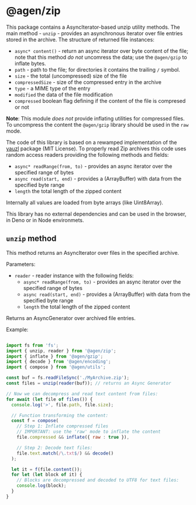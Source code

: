 @agen/zip
===========

This package contains a AsyncIterator-based unzip utility methods. The main method - `unzip` - provides
an asynchronous iterator over file entries stored in the archive. 
The structure of returned file instances:
* `async* content()` - return an async iterator over byte content of the file; note that this method 
  *do not* uncomress the data; use the `@agen/gzip` to inflate bytes.
* `path` - path to the file; for directories it contains the trailing `/` symbol.
* `size` - the total (uncompressed) size of the file
* `compressedSize` - size of the compressed entry in the archive
* `type` - a MIME type of the entry
* `modified` the data of the file modification
* `compressed` boolean flag defining if the content of the file is compresed or not

**Note**: This module *does not* provide inflating utilities for compressed files.
To uncompress the content the `@agen/gzip` library should be used in the `raw` mode. 

The code of this library is based on a rewamped implementation of the [yauzl](https://github.com/thejoshwolfe/yauzl) package (MIT License). To properly read Zip archives this code uses random access readers providing the following methods and fields:
* `async* readRange(from, to)` - provides an async iterator over the specified range of bytes
* `async read(start, end)` - provides a (ArrayBuffer) with data from the specified byte range 
* `length` the total length of the zipped content

Internally all values are loaded from byte arrays (like Uint8Array).

This library has no external dependencies and can be used in the browser, in Deno or in Node environmets.

`unzip` method
--------------

This method returns an AsyncIterator over files in the specified archive.

Parameters:
* `reader` - reader instance with the following fields:
  * `async* readRange(from, to)` - provides an async iterator over the specified range of bytes
  * `async read(start, end)` - provides a (ArrayBuffer) with data from the specified byte range 
  * `length` the total length of the zipped content


Returns an AsyncGenerator over archived file entries.

Example: 
```javascript

import fs from 'fs';
import { unzip, reader } from '@agen/zip';
import { inflate } from '@agen/gzip';
import { decode } from '@agen/encoding';
import { compose } from '@agen/utils';

const buf = fs.readFileSync('./MyArchive.zip');
const files = unzip(reader(buf)); // returns an Async Generator

// Now we can decompress and read text content from files:
for await (let file of files()) {
  console.log('>', file.path, file.size);

  // Function transforming the content:
  const f = compose(
    // Step 1: Inflate compressed files
    // IMPORTANT: use the 'raw' mode to inflate the content
    file.compressed && inflate({ raw : true }), 

    // Step 2: Decode text files:
    file.text.match(/\.txt$/) && decode()
  );

  let it = f(file.content());
  for let (let block of it) {
    // Blocks are decompressed and decoded to UTF8 for text files:
    console.log(block);
  }
}

```
